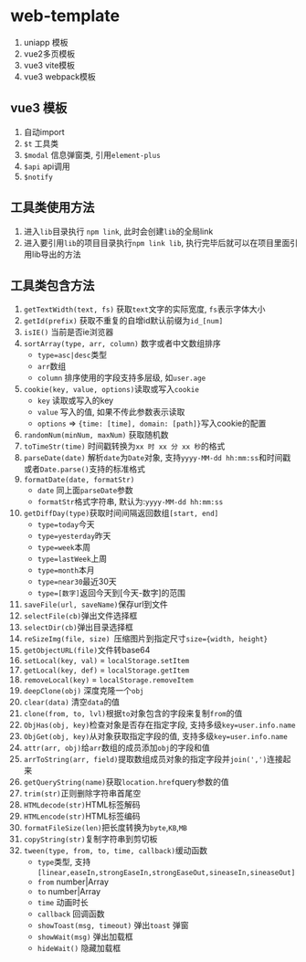 # web-template
1. uniapp 模板
2. vue2多页模板
3. vue3 vite模板
4. vue3 webpack模板

## vue3 模板
1. 自动import
2. `$t` 工具类
3. `$modal` 信息弹窗类, 引用`element-plus`
4. `$api` api调用
5. `$notify`

## 工具类使用方法
1. 进入`lib`目录执行 `npm link`, 此时会创建`lib`的全局link
2. 进入要引用`lib`的项目目录执行`npm link lib`, 执行完毕后就可以在项目里面引用lib导出的方法

## 工具类包含方法
1. `getTextWidth(text, fs)` 获取`text`文字的实际宽度, `fs`表示字体大小
2. `getId(prefix)` 获取不重复的自增id默认前缀为`id_[num]`
3. `isIE()` 当前是否ie浏览器
4. `sortArray(type, arr, column)` 数字或者中文数组排序 
    * `type=asc|desc`类型
    * `arr`数组
    * `column` 排序使用的字段支持多层级, 如`user.age`
5. `cookie(key, value, options)`读取或写入`cookie`
    * `key` 读取或写入的key
    * `value` 写入的值, 如果不传此参数表示读取
    * `options` => `{time: [time], domain: [path]}`写入cookie的配置
6. `randomNum(minNum, maxNum)` 获取随机数
7. `toTimeStr(time)` 时间戳转换为`xx 时 xx 分 xx 秒`的格式
8. `parseDate(date)` 解析`date`为`Date`对象, 支持`yyyy-MM-dd hh:mm:ss`和时间戳或者`Date.parse()`支持的标准格式
9. `formatDate(date, formatStr)`
    * `date` 同上面`parseDate`参数
    * `formatStr`格式字符串, 默认为:`yyyy-MM-dd hh:mm:ss`
10. `getDiffDay(type)`获取时间间隔返回数组`[start, end]`
    * `type=today`今天
    * `type=yesterday`昨天
    * `type=week`本周
    * `type=lastWeek`上周
    * `type=month`本月
    * `type=near30`最近30天
    * `type=[数字]`返回今天到[今天-数字]的范围
11. `saveFile(url, saveName)`保存url到文件
12. `selectFile(cb)`弹出文件选择框
13. `selectDir(cb)`弹出目录选择框
14. `reSizeImg(file, size) `压缩图片到指定尺寸`size={width, height}`
15. `getObjectURL(file)`文件转base64
16. `setLocal(key, val)` = `localStorage.setItem`
17. `getLocal(key, def)` = `localStorage.getItem`
18. `removeLocal(key)` = `localStorage.removeItem`
19. `deepClone(obj)` 深度克隆一个`obj`
20. `clear(data)` 清空`data`的值
21. `clone(from, to, lvl)`根据`to`对象包含的字段来复制`from`的值
22. `ObjHas(obj, key)`检查对象是否存在指定字段, 支持多级`key=user.info.name`
23. `ObjGet(obj, key)`从对象获取指定字段的值, 支持多级`key=user.info.name`
24. `attr(arr, obj)`给`arr`数组的成员添加`obj`的字段和值
25. `arrToString(arr, field)`提取数组成员对象的指定字段并`join(',')`连接起来
26. `getQueryString(name)`获取`location.href`query参数的值
27. `trim(str)`正则删除字符串首尾空
28. `HTMLdecode(str)`HTML标签解码
29. `HTMLencode(str)`HTML标签编码
30. `formatFileSize(len)`把长度转换为`byte`,`KB`,`MB`
31. `copyString(str)`复制字符串到剪切板
32. `tween(type, from, to, time, callback)`缓动函数
    * `type`类型, 支持`[linear,easeIn,strongEaseIn,strongEaseOut,sineaseIn,sineaseOut]`
    * `from` number|Array<Object>
    * `to` number|Array<Object>
    * `time` 动画时长
    * `callback` 回调函数
33. `showToast(msg, timeout)` 弹出`toast` 弹窗
34. `showWait(msg)` 弹出加载框
35. `hideWait()` 隐藏加载框